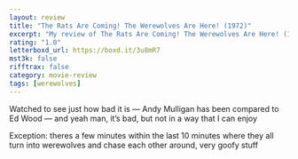 ```yaml
---
layout: review
title: "The Rats Are Coming! The Werewolves Are Here! (1972)"
excerpt: "My review of The Rats Are Coming! The Werewolves Are Here! (1972)"
rating: "1.0"
letterboxd_url: https://boxd.it/3u8mR7
mst3k: false
rifftrax: false
category: movie-review
tags: [werewolves]
---
```


Watched to see just how bad it is — Andy Mulligan has been compared to Ed Wood — and yeah man, it’s bad, but not in a way that I can enjoy

Exception: theres a few minutes within the last 10 minutes where they all turn into werewolves and chase each other around, very goofy stuff
